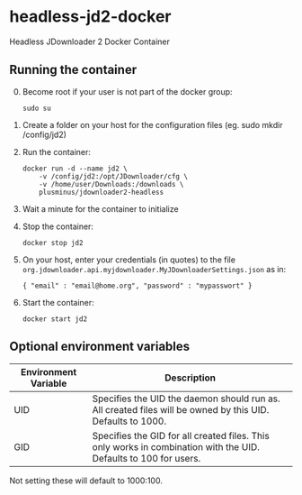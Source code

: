 # headless-jd2-docker
Headless JDownloader 2 Docker Container

## Running the container
0.  Become root if your user is not part of the docker group:

    ```
    sudo su
    ```
1.  Create a folder on your host for the configuration files (eg. sudo mkdir /config/jd2)
2.  Run the container:

    ```
    docker run -d --name jd2 \
        -v /config/jd2:/opt/JDownloader/cfg \
        -v /home/user/Downloads:/downloads \
        plusminus/jdownloader2-headless
    ```
3.  Wait a minute for the container to initialize
4.  Stop the container:

    ```
    docker stop jd2
    ```
5.  On your host, enter your credentials (in quotes) to the file `org.jdownloader.api.myjdownloader.MyJDownloaderSettings.json` as in:

    ```
    { "email" : "email@home.org", "password" : "mypasswort" }
    ```
6.  Start the container:

    ```
    docker start jd2
    ```
    
## Optional environment variables
|Environment Variable|Description|
|--------------------|-----------|
|UID|Specifies the UID the daemon should run as. All created files will be owned by this UID. Defaults to 1000.|
|GID|Specifies the GID for all created files. This only works in combination with the UID. Defaults to 100 for users.|

Not setting these will default to 1000:100.
